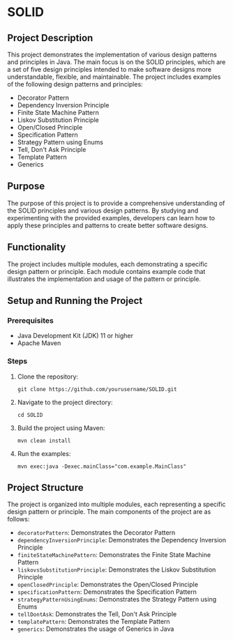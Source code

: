 SOLID
=====

## Project Description

This project demonstrates the implementation of various design patterns and principles in Java. The main focus is on the SOLID principles, which are a set of five design principles intended to make software designs more understandable, flexible, and maintainable. The project includes examples of the following design patterns and principles:

- Decorator Pattern
- Dependency Inversion Principle
- Finite State Machine Pattern
- Liskov Substitution Principle
- Open/Closed Principle
- Specification Pattern
- Strategy Pattern using Enums
- Tell, Don't Ask Principle
- Template Pattern
- Generics

## Purpose

The purpose of this project is to provide a comprehensive understanding of the SOLID principles and various design patterns. By studying and experimenting with the provided examples, developers can learn how to apply these principles and patterns to create better software designs.

## Functionality

The project includes multiple modules, each demonstrating a specific design pattern or principle. Each module contains example code that illustrates the implementation and usage of the pattern or principle.

## Setup and Running the Project

### Prerequisites

- Java Development Kit (JDK) 11 or higher
- Apache Maven

### Steps

1. Clone the repository:
   ```
   git clone https://github.com/yourusername/SOLID.git
   ```
2. Navigate to the project directory:
   ```
   cd SOLID
   ```
3. Build the project using Maven:
   ```
   mvn clean install
   ```
4. Run the examples:
   ```
   mvn exec:java -Dexec.mainClass="com.example.MainClass"
   ```

## Project Structure

The project is organized into multiple modules, each representing a specific design pattern or principle. The main components of the project are as follows:

- `decoratorPattern`: Demonstrates the Decorator Pattern
- `dependencyInversionPrinciple`: Demonstrates the Dependency Inversion Principle
- `finiteStateMachinePattern`: Demonstrates the Finite State Machine Pattern
- `liskovsSubstitutionPrinciple`: Demonstrates the Liskov Substitution Principle
- `openClosedPrinciple`: Demonstrates the Open/Closed Principle
- `specificationPattern`: Demonstrates the Specification Pattern
- `strategyPatternUsingEnums`: Demonstrates the Strategy Pattern using Enums
- `tellDontAsk`: Demonstrates the Tell, Don't Ask Principle
- `templatePattern`: Demonstrates the Template Pattern
- `generics`: Demonstrates the usage of Generics in Java
